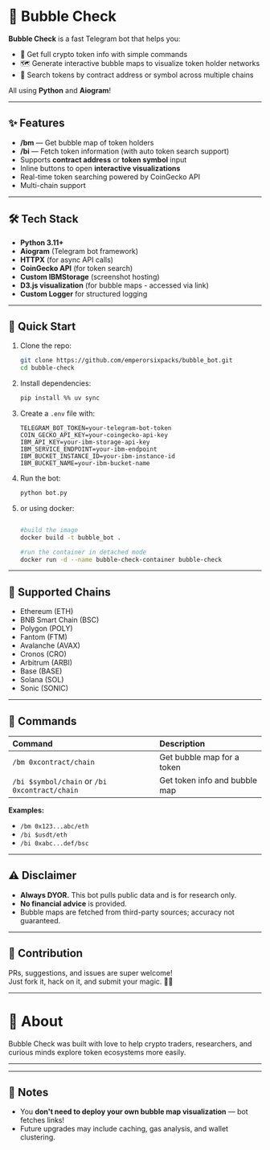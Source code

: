 # 🫧 Bubble Check

**Bubble Check** is a fast Telegram bot that helps you:
- 🧠 Get full crypto token info with simple commands
- 🗺️ Generate interactive bubble maps to visualize token holder networks
- 🔎 Search tokens by contract address or symbol across multiple chains

All using **Python** and **Aiogram**!

---

## ✨ Features
- **/bm** — Get bubble map of token holders  
- **/bi** — Fetch token information (with auto token search support)
- Supports **contract address** or **token symbol** input
- Inline buttons to open **interactive visualizations**
- Real-time token searching powered by CoinGecko API
- Multi-chain support

---

## 🛠️ Tech Stack
- **Python 3.11+**
- **Aiogram** (Telegram bot framework)
- **HTTPX** (for async API calls)
- **CoinGecko API** (for token search)
- **Custom IBMStorage** (screenshot hosting)
- **D3.js visualization** (for bubble maps - accessed via link)
- **Custom Logger** for structured logging

---

## 🚀 Quick Start

1. Clone the repo:
   ```bash
   git clone https://github.com/emperorsixpacks/bubble_bot.git
   cd bubble-check
   ```

2. Install dependencies:
   ```bash
   pip install %% uv sync
   ```

3. Create a `.env` file with:
   ```
   TELEGRAM_BOT_TOKEN=your-telegram-bot-token
   COIN_GECKO_API_KEY=your-coingecko-api-key
   IBM_API_KEY=your-ibm-storage-api-key
   IBM_SERVICE_ENDPOINT=your-ibm-endpoint
   IBM_BUCKET_INSTANCE_ID=your-ibm-instance-id
   IBM_BUCKET_NAME=your-ibm-bucket-name
   ```

4. Run the bot:
   ```bash
   python bot.py
   ```

5. or using docker:
   ```bash

   #build the image
   docker build -t bubble_bot . 
   
   #run the container in detached mode
   docker run -d --name bubble-check-container bubble-check

   ```


---

## 🧩 Supported Chains
- Ethereum (ETH)
- BNB Smart Chain (BSC)
- Polygon (POLY)
- Fantom (FTM)
- Avalanche (AVAX)
- Cronos (CRO)
- Arbitrum (ARBI)
- Base (BASE)
- Solana (SOL)
- Sonic (SONIC)

---

## 📜 Commands
| Command | Description |
|:--------|:------------|
| `/bm 0xcontract/chain` | Get bubble map for a token |
| `/bi $symbol/chain` or `/bi 0xcontract/chain` | Get token info and bubble map |

**Examples:**
- `/bm 0x123...abc/eth`
- `/bi $usdt/eth`
- `/bi 0xabc...def/bsc`

---

## ⚠️ Disclaimer
- **Always DYOR.** This bot pulls public data and is for research only.
- **No financial advice** is provided.
- Bubble maps are fetched from third-party sources; accuracy not guaranteed.

---

## 📣 Contribution
PRs, suggestions, and issues are super welcome!  
Just fork it, hack on it, and submit your magic. 🧙‍♂️

---

# 🧠 About
Bubble Check was built with love to help crypto traders, researchers, and curious minds explore token ecosystems more easily.

---

---

## 🌟 Notes
- You **don't need to deploy your own bubble map visualization** — bot fetches links!
- Future upgrades may include caching, gas analysis, and wallet clustering.

